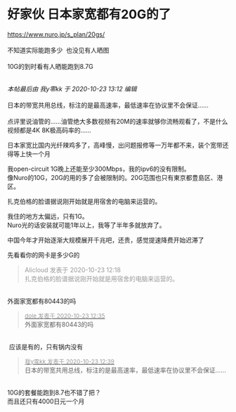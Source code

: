 # 好家伙 日本家宽都有20G的了


https://www.nuro.jp/s_plan/20gs/<br />
<br />
不知道实际能跑多少&nbsp;&nbsp;也没见有人晒图<br />
<br />
10G的到时看有人晒能跑到8.7G<br />
<br />
<img id="aimg_ZLYSE" onclick="zoom(this, this.src, 0, 0, 0)" class="zoom" src="https://i.w3tt.com/images/o1QXx.jpg" onmouseover="img_onmouseoverfunc(this)" onload="thumbImg(this)" border="0" alt="" />

<i class="pstatus"> 本帖最后由 我y零kk 于 2020-10-23 13:12 编辑 </i><br />
<br />
日本的带宽共用总线，标注的是最高速率，最低速率在协议里不会保证……<br />
<br />
点评里说油管的……油管绝大多数视频有20M的速率就够你流畅观看了，不是什么视频都是4K 8K极高码率的……

日本家宽比国内光纤辣鸡多了，高峰慢，出问题报修等一万年都不来，装个宽带还得等上快一个月

我open-circuit 1G晚上还能至少300Mbps，我的ipv6的没有限制。<br />
像Nuro的10G，20G的用的多了会被限制的。20G范围也只有東京都豊島区、港区。

扎克伯格的脸谱据说刚开始就是用宿舍的电脑来运营的。

我住的地方太偏远，只有1G。<br />
Nuro光的话安装就可能1年以上，我等了半年多就放弃了。

中国今年才开始逐渐大规模展开千兆吧，还贵，感觉提速降费开始迟滞了

先看看你的网卡是多少G的

<div class="quote"><blockquote><font color="#999999">Alicloud 发表于 2020-10-23 12:18</font><br />
<font color="#999999">扎克伯格的脸谱据说刚开始就是用宿舍的电脑来运营的。</font></blockquote></div><br />
外面家宽都有80443的吗

<div class="quote"><blockquote><font size="2"><a href="https://www.hostloc.com/forum.php?mod=redirect&amp;goto=findpost&amp;pid=9340510&amp;ptid=757551" target="_blank"><font color="#999999">dole 发表于 2020-10-23 12:35</font></a></font><br />
外面家宽都有80443的吗</blockquote></div><br />
<img src="static/image/smiley/default/lol.gif" smilieid="12" border="0" alt="" /> 应该是有的，只有锅内没有

<div class="quote"><blockquote><font size="2"><a href="https://www.hostloc.com/forum.php?mod=redirect&amp;goto=findpost&amp;pid=9340535&amp;ptid=757551" target="_blank"><font color="#999999">我y零kk 发表于 2020-10-23 12:39</font></a></font><br />
日本的带宽共用总线，标注的是最高速率，最低速率在协议里不会保证……</blockquote></div><br />
10G的套餐能跑到8.7也不错了把？<br />
而且还只有4000日元一个月 

